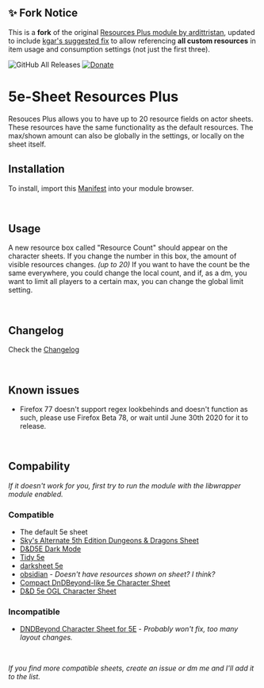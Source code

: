 ## ✨ Fork Notice
This is a **fork** of the original [Resources Plus module by ardittristan](https://github.com/ardittristan/5eSheet-resourcesPlus), updated to include [kgar's suggested fix](https://github.com/kgar) to allow referencing **all custom resources** in item usage and consumption settings (not just the first three).

![GitHub All Releases](https://img.shields.io/github/downloads/ardittristan/5eSheet-resourcesPlus/total)
[![Donate](https://img.shields.io/badge/Donate-PayPal-Green.svg)](https://www.paypal.com/cgi-bin/webscr?cmd=_s-xclick&hosted_button_id=TF3LJHWV9U7HN)

# 5e-Sheet Resources Plus

Resouces Plus allows you to have up to 20 resource fields on actor sheets. These resources have the same functionality as the default resources. The max/shown amount can also be globally in the settings, or locally on the sheet itself.

## Installation

To install, import this [Manifest](https://github.com/jrleavey/5eResourcesPlus-Updated/raw/master/module.json) into your module browser.

&nbsp;

## Usage

A new resource box called "Resource Count" should appear on the character sheets. If you change the number in this box, the amount of visible resources changes. *(up to 20)*
If you want to have the count be the same everywhere, you could change the local count, and if, as a dm, you want to limit all players to a certain max, you can change the global limit setting.

&nbsp;

## Changelog

Check the [Changelog](https://github.com/jrleavey/5eResourcesPlus-Updated/blob/master/CHANGELOG.md)

&nbsp;

## Known issues

* Firefox 77 doesn't support regex lookbehinds and doesn't function as such, please use Firefox Beta 78, or wait until June 30th 2020 for it to release.

&nbsp;

## Compability

*If it doesn't work for you, first try to run the module with the libwrapper module enabled.*

### Compatible

* The default 5e sheet
* [Sky's Alternate 5th Edition Dungeons & Dragons Sheet](https://github.com/Sky-Captain-13/foundry/tree/master/alt5e)
* [D&D5E Dark Mode](https://github.com/stryxin/dnd5edark-foundryvtt)
* [Tidy 5e](https://github.com/sdenec/tidy5e-sheet)
* [darksheet 5e](https://github.com/Handyfon/Darksheet/tree/master)
* [obsidian](https://bitbucket.org/Fyorl/obsidian) - *Doesn't have resources shown on sheet? I think?*
* [Compact DnDBeyond-like 5e Character Sheet](https://github.com/ElfFriend-DnD/foundryvtt-compactBeyond5eSheet)
* [D&D 5e OGL Character Sheet](https://github.com/ElfFriend-DnD/foundryvtt-5eOGLCharacterSheet)

### Incompatible

* [DNDBeyond Character Sheet for 5E](https://github.com/jopeek/fvtt-dndbeyond-character-sheet) - *Probably won't fix, too many layout changes.*

&nbsp;

*If you find more compatible sheets, create an issue or dm me and I'll add it to the list.*
